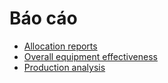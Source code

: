 # Báo cáo

* [Allocation reports](reporting/allocation.md)
* [Overall equipment effectiveness](reporting/oee.md)
* [Production analysis](reporting/production_analysis.md)
